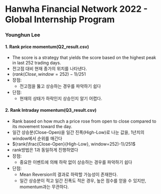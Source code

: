 # Hanwha Financial Network 2022 - Global Internship Program
### Younghun Lee



#### 1. Rank price momentum(Q2_result.csv)
- The score is a strategy that yields the score based on the highest peak in last 252 trading days.
- 전고점 대비 현재 종가의 위치를 나타낸다.
- $(rank(Close, window=252)-1)/251$
- 장점:
  - 전고점을 뚫고 상승하는 경우를 파악하기 쉽다
- 단점:
  - 현재의 상태가 하락인지 상승인지 알기 어렵다.


#### 2. Rank Intraday momentum(Q3_result.csv)
-  Rank based on how much a price rose from open to close compared to its movement toward the day.
- 일간 상승분(Close-Open)을 일간 진폭(High-Low)로 나눈 값을, 1년치의 window에서 순위를 매긴다
- $(rank(\frac{Close-Open}{High-Low}, window=252)-1)/251$
- rank방법은 1과 동일하게 진행하였다
- 장점:
  - 중요한 이벤트에 의해 하락 없이 상승하는 경우를 파악하기 쉽다
- 단점:
  - Mean Reversion의 결과로 하락할 가능성이 존재한다.
  - 일간 상승분이 적고 일간 진폭도 적은 경우, 높은 점수를 얻을 수 있지만, momentum과는 무관하다.
